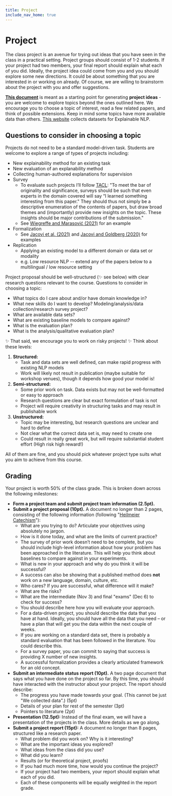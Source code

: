 ```yaml
---
title: Project
include_nav_home: true
---
```


# Project

The class project is an avenue for trying out ideas that you have seen in the class in a practical setting. Project groups should consist of 1-2 students. If your project had two members, your final report should explain what each of you did.  Ideally, the project idea could come from you and you should explore some new directions. It could be about something that you are interested in or working on already. Of course, we are willing to brainstorm about the project with you and offer suggestions. 

**[This document]((https://docs.google.com/document/d/1zPzgGtmRCDrjZISDDgyC4ORUeu_NdChupAs9GjgPD7Y/edit#bookmark=id.6lxuk27w80j2))** is meant as a starting point for generating **project ideas** - you are welcome to explore topics beyond the ones outlined here. We encourage you to choose a topic of interest, read a few related papers, and think of possible extensions. Keep in mind some topics have more available data than others. [This website](https://exnlpdatasets.github.io/) collects datasets for Explainable NLP. 

## Questions to consider in choosing a topic

Projects do not need to be a standard model-driven task. Students are welcome to explore a range of types of projects including:
* New explainability method for an existing task               
* New evaluation of an explanability method                  
* Collecting human-authored explanations for supervision               
* Survey 
    * To evaluate such projects I’ll follow [TACL](https://transacl.org/ojs/index.php/tacl/about/submissions): "To meet the bar of originality and significance, surveys should be such that even experts in the domain covered will say “I learned something interesting from this paper."  They should thus not simply be a descriptive enumeration of the contents of papers, but draw broad themes and (importantly) provide new insights on the topic.  These insights should be major contributions of the submission."
    * See [Wiegreffe and Marasović (2021)](https://arxiv.org/abs/2102.12060) for an example            
* Formalization
    * See [Jacovi et al. (2021)](https://arxiv.org/abs/2010.07487) and [Jacovi and Goldberg (2020)](https://aclanthology.org/2020.acl-main.386/) for examples                         
* Replication                
    * Applying an existing model to a different domain or data set or modality                
    * e.g. Low resource NLP -- extend any of the papers below to a multilingual / low resource setting

Project proposal should be well-structured (✨ see below) with clear research questions relevant to the course. Questions to consider in choosing a topic: 
* What topics do I care about and/or have domain knowledge in?
* What new skills do I want to develop? Modeling/analysis/data collection/research survey project?
* What are available data sets?
* What are existing baseline models to compare against?
* What is the evaluation plan?
* What is the analysis/qualitative evaluation plan? 

✨ That said, we encourage you to work on risky projects! ✨ Think about these levels: 

1. **Structured:**
    * Task and data sets are well defined, can make rapid progress with existing NLP models
    * Work will likely not result in publication (maybe suitable for workshop venues), though it depends how good your model is!
2. **Semi-structured:**
    * Some prior work on task. Data exists but may not be well-formatted or easy to approach
    * Research questions are clear but exact formulation of task is not
    * Project will require creativity in structuring tasks and may result in publishable work
3. **Unstructured:**
    * Topic may be interesting, but research questions are unclear and hard to define
    * Not clear what the correct data set is, may need to create one
    * Could result in really great work, but will require substantial student effort (High risk high reward!)

All of them are fine, and you should pick whatever project type suits what you aim to achieve from this course. 

## Grading 

Your project is worth 50% of the class grade. This is broken down across the following milestones:

* **Form a project team and submit project team information (2.5pt).**
* **Submit a project proposal (10pt).** A document no longer than 2 pages, consisting of the following information (following "[Heilmeier Catechism](https://www.darpa.mil/work-with-us/heilmeier-catechism)"):
    * What are you trying to do? Articulate your objectives using absolutely no jargon.
    * How is it done today, and what are the limits of current practice? 
    * The survey of prior work doesn’t need to be complete, but you should include high-level information about how your problem has been approached in the literature. This will help you think about baselines to compare against in your experiments.
    * What is new in your approach and why do you think it will be successful?
    * A success can also be showing that a published method does **not** work on a new language, domain, culture, etc.
    * Who cares? If you are successful, what difference will it make? 
    * What are the risks?
    * What are the intermediate (Nov 3) and final "exams" (Dec 6) to check for success? 
    * You should describe here how you will evaluate your approach. 
    * For a data-driven project, you should describe the data that you have at hand. Ideally, you should have all the data that you need – or have a plan that will get you the data within the next couple of weeks.   
    * If you are working on a standard data set, there is probably a standard evaluation that has been followed in the literature. You could describe this.
    * For a survey paper, you can commit to saying that success is providing X number of new insights. 
    * A successful formalization provides a clearly articulated framework for an old concept.
* **Submit an intermediate status report (10pt).** A two page document that says what you have done on the project so far. By this time, you should have interacted with the instructor about your project. The report should describe:
    * The progress you have made towards your goal. (This cannot be just "We collected data".) (5pt)
    * Details of your plan for rest of the semester (3pt)
    * Pointers to literature (2pt)
* **Presentation (12.5pt):** Instead of the final exam, we will have a presentation of the projects in the class. More details as we go along.
* **Submit a project report (15pt):** A document no longer than 8 pages, structured like a research paper.
    * What problem did you work on? Why is it interesting?
    * What are the important ideas you explored?
    * What ideas from the class did you use?
    * What did you learn?
    * Results (or for theoretical project, proofs)
    * If you had much more time, how would you continue the project?
    * If your project had two members, your report should explain what each of you did.
    * Each of these components will be equally weighted in the report grade.


<!-- * Pre-proposal: A 1-2 paragraph document describing the focus area of the project and defining team members (Due 1/23) -->
<!-- * Proposal: (7.5%) A 2-3 page document (ACL format) containing a literature review, concrete problem definition, identification of baseline models, and ideas for final models. Sections should include Introduction, Related Work, Data, Baseline, Proposed Approach. Baselines should be clearly defined but do not need to be implemented yet (Due 2/25) -->
<!-- * Midterm Presentations: (7.5%) An in-class presentation of project and current progress. Presentation should include problem definition, baseline models and results, and description of proposed models (3/19-3/24) -->
<!-- * Final Report and Presentations: (15%) In-class presentations of the project will be held during the final week of class. A final project report will be due the following week. The final report should be formated as a standard research paper with appropriate sections (ACL format, 8 pages) (Presentations 4/28-4/30; Report due 5/8) -->